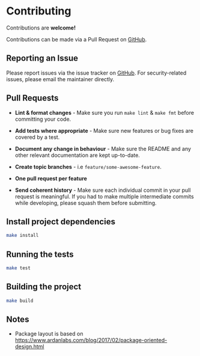 # Contributing

Contributions are **welcome!**

Contributions can be made via a Pull Request on [GitHub](https://github.com/mike182uk/snpt).

## Reporting an Issue

Please report issues via the issue tracker on [GitHub](https://github.com/mike182uk/snpt). For security-related issues, please email the maintainer directly.

## Pull Requests

- **Lint & format changes** - Make sure you run `make lint` &  `make fmt` before committing your code.

- **Add tests where appropriate** - Make sure new features or bug fixes are covered by a test.

- **Document any change in behaviour** - Make sure the README and any other relevant documentation are kept up-to-date.

- **Create topic branches** - i.e `feature/some-awesome-feature`.

- **One pull request per feature**

- **Send coherent history** - Make sure each individual commit in your pull request is meaningful. If you had to make multiple intermediate commits while developing, please squash them before submitting.

## Install project dependencies

```bash
make install
```

## Running the tests

```bash
make test
```

## Building the project

```bash
make build
```

## Notes

- Package layout is based on https://www.ardanlabs.com/blog/2017/02/package-oriented-design.html
